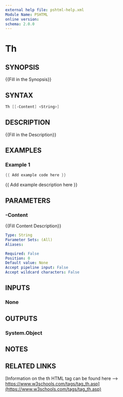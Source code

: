 ```yaml
---
external help file: pshtml-help.xml
Module Name: PSHTML
online version:
schema: 2.0.0
---
```


# Th

## SYNOPSIS
{{Fill in the Synopsis}}

## SYNTAX

``` powershell
Th [[-Content] <String>]
```

## DESCRIPTION
{{Fill in the Description}}

## EXAMPLES

### Example 1

```powershell
{{ Add example code here }}
```

{{ Add example description here }}

## PARAMETERS

### -Content
{{Fill Content Description}}

```yaml
Type: String
Parameter Sets: (All)
Aliases:

Required: False
Position: 0
Default value: None
Accept pipeline input: False
Accept wildcard characters: False
```

## INPUTS

### None

## OUTPUTS

### System.Object
## NOTES

## RELATED LINKS

[Information on the th HTML tag can be found here --> https://www.w3schools.com/tags/tag_th.asp](https://www.w3schools.com/tags/tag_th.asp)